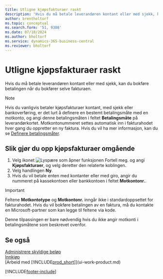 ```yaml
---
title: Utligne kjøpsfakturaer raskt
description: 'Hvis du må betale leverandøren kontant eller med sjekk, kan du utføre den nødvendige bokføringen når du bokfører selve fakturaen.'
author: brentholtorf
ms.topic: conceptual
ms.search.form: '51, 9308'
ms.date: 07/18/2024
ms.author: bholtorf
ms.service: dynamics-365-business-central
ms.reviewer: bholtorf
---
```


# <a name="settle-purchase-invoices-promptly"></a>Utligne kjøpsfakturaer raskt

Hvis du må betale leverandøren kontant eller med sjekk, kan du bokføre betalingen når du bokfører selve fakturaen.  

> [!NOTE]  
> Hvis du vanligvis betaler kjøpsfakturaer kontant, med sjekk eller bankoverføring, er det lurt å definere en bestemt betalingsmåte med en motkonto, og angi denne betalingsmåten i feltet **Betalingsmåte** på leverandørkortet. Motkontonummeret settes automatisk inn i fakturahodet hver gang du oppretter en ny faktura. Hvis du vil ha mer informasjon, kan du se [Definere betalingsmåter](finance-payment-methods.md).  

## <a name="to-settle-purchase-invoices-promptly"></a>Slik gjør du opp kjøpsfakturaer omgående

1. Velg ikonet ![Lyspære som åpner funksjonen Fortell meg.](media/ui-search/search_small.png "Fortell hva du vil gjøre") og angi **Kjøpsfakturaer**, og velg deretter den relaterte koblingen.  
2. Velg handlingen **Ny**.  
3. Hvis du vil betale enten med kontanter eller med giro, angir du nummeret på kassekontoen eller bankkontoen i feltet **Motkontonr.**.  

> [!IMPORTANT]  
> Feltene **Motkontotype** og **Motkontonr.** inngår ikke i standardoppsettet for fakturahodet. Hvis du vil bokføre betalingen av en faktura, må du kontakte en Microsoft-partner som kan legge til feltene via kode.  
>
> Denne tilpassingen er bare nødvendig hvis du ikke angir motkonti i betalingsmåtene som beskrevet ovenfor.

## <a name="see-also"></a>Se også

[Administrere skyldige beløp](payables-manage-payables.md)  
[Innkjøp](purchasing-manage-purchasing.md)  
[Arbeid med [!INCLUDE[prod_short](includes/prod_short.md)]](ui-work-product.md)  


[!INCLUDE[footer-include](includes/footer-banner.md)]
